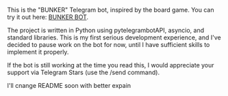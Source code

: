 ﻿This is the "BUNKER" Telegram bot, inspired by the board game. You can try it out here: [BUNKER BOT](https://t.me/bunker_bot_from_bebra).

The project is written in Python using pytelegrambotAPI, asyncio, and standard libraries. This is my first serious development experience, and I've decided to pause work on the bot for now, until I have sufficient skills to implement it properly.

If the bot is still working at the time you read this, I would appreciate your support via Telegram Stars (use the /send command).

I'll cnange README soon with better expain

